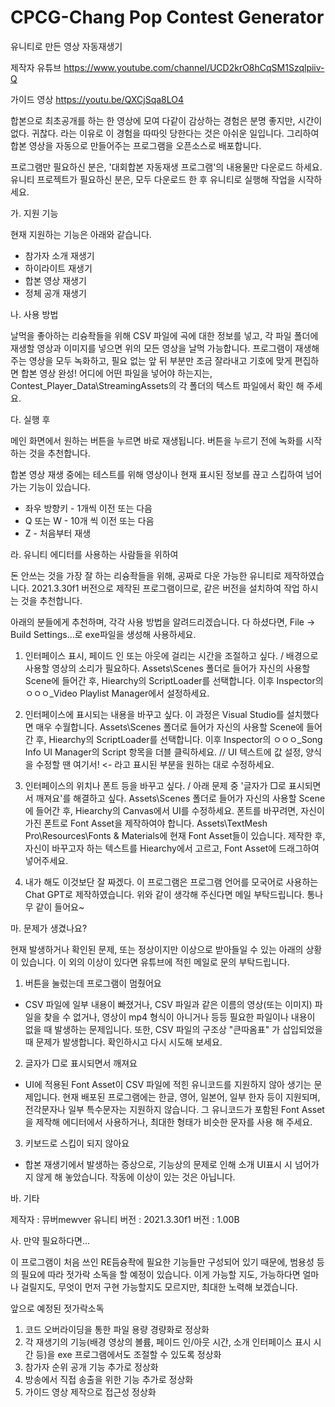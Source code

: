 # CPCG-Chang Pop Contest Generator
유니티로 만든 영상 자동재생기

제작자 유튜브
https://www.youtube.com/channel/UCD2krO8hCqSM1Szqlpiiv-Q

가이드 영상
https://youtu.be/QXCjSqa8LO4

합본으로 최초공개를 하는 한 영상에 모여 다같이 감상하는 경험은 분명 좋지만, 시간이 없다. 귀찮다. 라는 이유로 이 경험을 따따잇 당한다는 것은 아쉬운 일입니다.
그리하여 합본 영상을 자동으로 만들어주는 프로그램을 오픈소스로 배포합니다.

프로그램만 필요하신 분은, '대회합본 자동재생 프로그램'의 내용물만 다운로드 하세요.
유니티 프로젝트가 필요하신 분은, 모두 다운로드 한 후 유니티로 실행해 작업을 시작하세요.



가. 지원 기능

현재 지원하는 기능은 아래와 같습니다.
- 참가자 소개 재생기
- 하이라이트 재생기
- 합본 영상 재생기
- 정체 공개 재생기


나. 사용 방법

날먹을 좋아하는 리슝좍들을 위해 CSV 파일에 곡에 대한 정보를 넣고, 각 파일 폴더에 재생할 영상과 이미지를 넣으면 위의 모든 영상을 날먹 가능합니다.
프로그램이 재생해주는 영상을 모두 녹화하고, 필요 없는 앞 뒤 부분만 조금 잘라내고 기호에 맞게 편집하면 합본 영상 완성!
어디에 어떤 파일을 넣어야 하는지는, Contest_Player_Data\StreamingAssets의 각 폴더의 텍스트 파일에서 확인 해 주세요.


다. 실행 후

메인 화면에서 원하는 버튼을 누르면 바로 재생됩니다.
버튼을 누르기 전에 녹화를 시작하는 것을 추천합니다.

합본 영상 재생 중에는 테스트를 위해 영상이나 현재 표시된 정보를 끊고 스킵하여 넘어가는 기능이 있습니다.
- 좌우 방향키 - 1개씩 이전 또는 다음
- Q 또는 W - 10개 씩 이전 또는 다음
- Z - 처음부터 재생


라. 유니티 에디터를 사용하는 사람들을 위하여

돈 안쓰는 것을 가장 잘 하는 리슝좍들을 위해, 공짜로 다운 가능한 유니티로 제작하였습니다.
2021.3.30f1 버전으로 제작된 프로그램이므로, 같은 버전을 설치하여 작업 하시는 것을 추천합니다.

아래의 분들에게 추천하며, 각각 사용 방법을 알려드리겠습니다.
다 하셨다면, File -> Build Settings...로 exe파일을 생성해 사용하세요.

1. 인터페이스 표시, 페이드 인 또는 아웃에 걸리는 시간을 조절하고 싶다. / 배경으로 사용할 영상의 소리가 필요하다.
Assets\Scenes 폴더로 들어가 자신의 사용할 Scene에 들어간 후, Hiearchy의 ScriptLoader를 선택합니다.
이후 Inspector의 ㅇㅇㅇ_Video Playlist Manager에서 설정하세요.
  
2. 인터페이스에 표시되는 내용을 바꾸고 싶다.
이 과정은 Visual Studio를 설치했다면 매우 수월합니다.
Assets\Scenes 폴더로 들어가 자신의 사용할 Scene에 들어간 후, Hiearchy의 ScriptLoader를 선택합니다.
이후 Inspector의 ㅇㅇㅇ_Song Info UI Manager의 Script 항목을 더블 클릭하세요.
// UI 텍스트에 값 설정, 양식을 수정할 땐 여기서! <- 라고 표시된 부분을 원하는 대로 수정하세요.
 
3. 인터페이스의 위치나 폰트 등을 바꾸고 싶다. / 아래 문제 중 '글자가 □로 표시되면서 깨져요'를 해결하고 싶다.
Assets\Scenes 폴더로 들어가 자신의 사용할 Scene에 들어간 후, Hiearchy의 Canvas에서 UI를 수정하세요.
폰트를 바꾸려면, 자신이 가진 폰트로 Font Asset을 제작하여야 합니다.
Assets\TextMesh Pro\Resources\Fonts & Materials에 현재 Font Asset들이 있습니다.
제작한 후, 자신이 바꾸고자 하는 텍스트를 Hiearchy에서 고르고, Font Asset에 드래그하여 넣어주세요.
    
4. 내가 해도 이것보단 잘 짜겠다.
이 프로그램은 프로그램 언어를 모국어로 사용하는 Chat GPT로 제작하였습니다.
위와 같이 생각해 주신다면 메일 부탁드립니다. 통나무 같이 들어요~


마. 문제가 생겼나요?

현재 발생하거나 확인된 문제, 또는 정상이지만 이상으로 받아들일 수 있는 아래의 상황이 있습니다.
이 외의 이상이 있다면 유튜브에 적힌 메일로 문의 부탁드립니다.

1. 버튼을 눌렀는데 프로그램이 멈췄어요
- CSV 파일에 일부 내용이 빠졌거나, CSV 파일과 같은 이름의 영상(또는 이미지) 파일을 찾을 수 없거나, 영상이 mp4 형식이 아니거나 등등
필요한 파일이나 내용이 없을 때 발생하는 문제입니다.
또한, CSV 파일의 구조상 "큰따옴표" 가 삽입되었을 때 문제가 발생합니다.
확인하시고 다시 시도해 보세요.
  
2. 글자가 □로 표시되면서 깨져요
- UI에 적용된 Font Asset이 CSV 파일에 적힌 유니코드를 지원하지 않아 생기는 문제입니다.
현재 배포된 프로그램에는 한글, 영어, 일본어, 일부 한자 등이 지원되며,
전각문자나 일부 특수문자는 지원하지 않습니다.
그 유니코드가 포함된 Font Asset을 제작해 에디터에서 사용하거나, 최대한 형태가 비슷한 문자를 사용 해 주세요.

3. 키보드로 스킵이 되지 않아요
- 합본 재생기에서 발생하는 증상으로, 기능상의 문제로 인해 소개 UI표시 시 넘어가지 않게 해 놓았습니다.
작동에 이상이 있는 것은 아닙니다.


바. 기타

제작자 : 뮤버mewver
유니티 버전 : 2021.3.30f1
버전 : 1.00B

   
사. 만약 필요하다면...

이 프로그램이 처음 쓰인 RE듬슝좍에 필요한 기능들만 구성되어 있기 때문에, 범용성 등의 필요에 따라 젓가락 소독을 할 예정이 있습니다.
이게 가능할 지도, 가능하다면 얼마나 걸릴지도, 무엇이 먼저 구현 가능할지도 모르지만, 최대한 노력해 보겠습니다.

앞으로 예정된 젓가락소독
1. 코드 오버라이딩을 통한 파일 용량 경량화로 정상화
2. 각 재생기의 기능(배경 영상의 볼륨, 페이드 인/아웃 시간, 소개 인터페이스 표시 시간 등)을 exe 프로그램에서도 조절할 수 있도록 정상화
3. 참가자 순위 공개 기능 추가로 정상화
4. 방송에서 직접 송출을 위한 기능 추가로 정상화
5. 가이드 영상 제작으로 접근성 정상화
